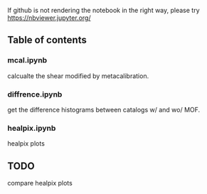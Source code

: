 If github is not rendering the notebook in the right way, please try 
https://nbviewer.jupyter.org/


## Table of contents

### mcal.ipynb
calcualte the shear modified by metacalibration.

### diffrence.ipynb
get the difference histograms between catalogs w/ and wo/ MOF. 

### healpix.ipynb
healpix plots

## TODO
compare healpix plots
